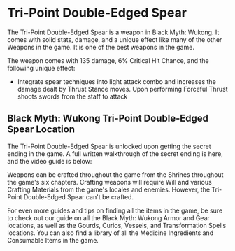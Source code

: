 # Tri-Point Double-Edged Spear

The Tri-Point Double-Edged Spear is a weapon in Black Myth: Wukong. It comes with solid stats, damage, and a unique effect like many of the other Weapons in the game. It is one of the best weapons in the game. 

The weapon comes with 135 damage, 6% Critical Hit Chance, and the following unique effect: 

  * Integrate spear techniques into light attack combo and increases the damage dealt by Thrust Stance moves. Upon performing Forceful Thrust shoots swords from the staff to attack

## Black Myth: Wukong Tri-Point Double-Edged Spear Location

The Tri-Point Double-Edged Spear is unlocked upon getting the secret ending in the game. A full written walkthrough of the secret ending is here, and the video guide is below: 

Weapons can be crafted throughout the game from the Shrines throughout the game's six chapters. Crafting weapons will require Will and various Crafting Materials from the game's locales and enemies. However, the Tri-Point Double-Edged Spear can't be crafted. 

For even more guides and tips on finding all the items in the game, be sure to check out our guide on all the Black Myth: Wukong Armor and Gear locations, as well as the Gourds, Curios, Vessels, and Transformation Spells locations. You can also find a library of all the Medicine Ingredients and Consumable Items in the game. 

